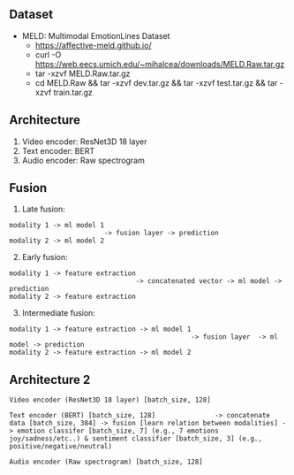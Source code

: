## Dataset

- MELD: Multimodal EmotionLines Dataset
    - https://affective-meld.github.io/
    - curl -O https://web.eecs.umich.edu/~mihalcea/downloads/MELD.Raw.tar.gz
    - tar -xzvf MELD.Raw.tar.gz
    - cd MELD.Raw && tar -xzvf dev.tar.gz && tar -xzvf test.tar.gz && tar -xzvf train.tar.gz

## Architecture
1. Video encoder: ResNet3D 18 layer
2. Text encoder: BERT
3. Audio encoder: Raw spectrogram

## Fusion
1. Late fusion:
```
modality 1 -> ml model 1
                        -> fusion layer -> prediction
modality 2 -> ml model 2
```

2. Early fusion:
```
modality 1 -> feature extraction 
                                -> concatenated vector -> ml model -> prediction
modality 2 -> feature extraction
```

3. Intermediate fusion:
```
modality 1 -> feature extraction -> ml model 1
                                              -> fusion layer  -> ml model -> prediction
modality 2 -> feature extraction -> ml model 2
```

## Architecture 2
```
Video encoder (ResNet3D 18 layer) [batch_size, 128]

Text encoder (BERT) [batch_size, 128]               -> concatenate data [batch_size, 384] -> fusion [learn relation between modalities] -> emotion classifer [batch_size, 7] (e.g., 7 emotions joy/sadness/etc..) & sentiment classifier [batch_size, 3] (e.g., positive/negative/neutral)

Audio encoder (Raw spectrogram) [batch_size, 128]

```